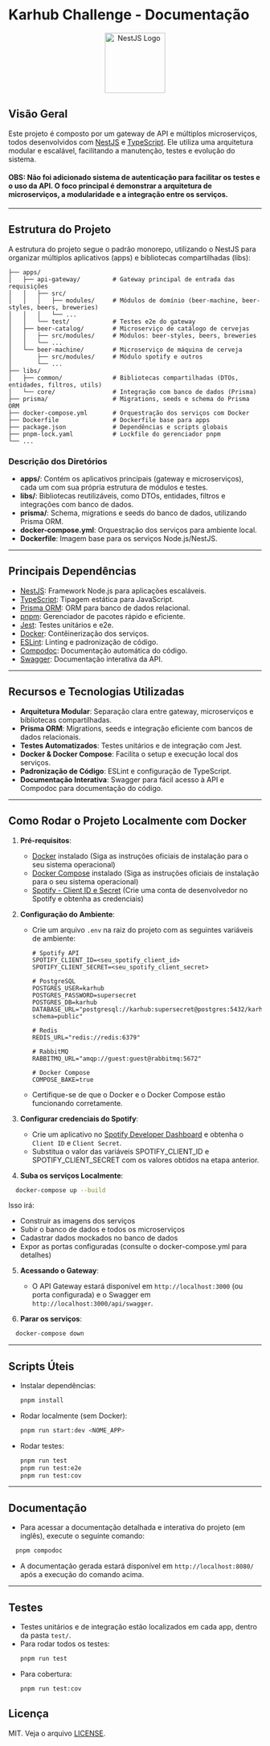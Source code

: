 # Karhub Challenge - Documentação

<p align="center">
  <img src="https://nestjs.com/img/logo-small.svg" width="120" alt="NestJS Logo" />
</p>

## Visão Geral

Este projeto é composto por um gateway de API e múltiplos microserviços, todos desenvolvidos com [NestJS](https://nestjs.com/) e [TypeScript](https://www.typescriptlang.org/). Ele utiliza uma arquitetura modular e escalável, facilitando a manutenção, testes e evolução do sistema.

#### OBS: Não foi adicionado sistema de autenticação para facilitar os testes e o uso da API. O foco principal é demonstrar a arquitetura de microserviços, a modularidade e a integração entre os serviços.

---

## Estrutura do Projeto

A estrutura do projeto segue o padrão monorepo, utilizando o NestJS para organizar múltiplos aplicativos (apps) e bibliotecas compartilhadas (libs):

```
├── apps/
│   ├── api-gateway/         # Gateway principal de entrada das requisições
│   │   ├── src/
│   │   │   ├── modules/     # Módulos de domínio (beer-machine, beer-styles, beers, breweries)
│   │   │   └── ...
│   │   └── test/            # Testes e2e do gateway
│   ├── beer-catalog/        # Microserviço de catálogo de cervejas
│   │   ├── src/modules/     # Módulos: beer-styles, beers, breweries
│   │   └── ...
│   └── beer-machine/        # Microserviço de máquina de cerveja
│       ├── src/modules/     # Módulo spotify e outros
│       └── ...
├── libs/
│   ├── common/              # Bibliotecas compartilhadas (DTOs, entidades, filtros, utils)
│   └── core/                # Integração com banco de dados (Prisma)
├── prisma/                  # Migrations, seeds e schema do Prisma ORM
├── docker-compose.yml       # Orquestração dos serviços com Docker
├── Dockerfile               # Dockerfile base para apps
├── package.json             # Dependências e scripts globais
├── pnpm-lock.yaml           # Lockfile do gerenciador pnpm
└── ...
```

### Descrição dos Diretórios
- **apps/**: Contém os aplicativos principais (gateway e microserviços), cada um com sua própria estrutura de módulos e testes.
- **libs/**: Bibliotecas reutilizáveis, como DTOs, entidades, filtros e integrações com banco de dados.
- **prisma/**: Schema, migrations e seeds do banco de dados, utilizando Prisma ORM.
- **docker-compose.yml**: Orquestração dos serviços para ambiente local.
- **Dockerfile**: Imagem base para os serviços Node.js/NestJS.

---

## Principais Dependências

- [NestJS](https://nestjs.com/): Framework Node.js para aplicações escaláveis.
- [TypeScript](https://www.typescriptlang.org/): Tipagem estática para JavaScript.
- [Prisma ORM](https://www.prisma.io/): ORM para banco de dados relacional.
- [pnpm](https://pnpm.io/): Gerenciador de pacotes rápido e eficiente.
- [Jest](https://jestjs.io/): Testes unitários e e2e.
- [Docker](https://www.docker.com/): Contêinerização dos serviços.
- [ESLint](https://eslint.org/): Linting e padronização de código.
- [Compodoc](https://compodoc.app/): Documentação automática do código.
- [Swagger](https://swagger.io/): Documentação interativa da API.

---

## Recursos e Tecnologias Utilizadas

- **Arquitetura Modular**: Separação clara entre gateway, microserviços e bibliotecas compartilhadas.
- **Prisma ORM**: Migrations, seeds e integração eficiente com bancos de dados relacionais.
- **Testes Automatizados**: Testes unitários e de integração com Jest.
- **Docker & Docker Compose**: Facilita o setup e execução local dos serviços.
- **Padronização de Código**: ESLint e configuração de TypeScript.
- **Documentação Interativa**: Swagger para fácil acesso à API e Compodoc para documentação do código.

---

## Como Rodar o Projeto Localmente com Docker

1. **Pré-requisitos**:
   - [Docker](https://www.docker.com/get-started) instalado (Siga as instruções oficiais de instalação para o seu sistema operacional)
   - [Docker Compose](https://docs.docker.com/compose/) instalado (Siga as instruções oficiais de instalação para o seu sistema operacional)
   - [Spotify - Client ID e Secret](https://developer.spotify.com/documentation/general/guides/app-settings/) (Crie uma conta de desenvolvedor no Spotify e obtenha as credenciais)

2. **Configuração do Ambiente**:
   - Crie um arquivo `.env` na raiz do projeto com as seguintes variáveis de ambiente:
     ```env
     # Spotify API
     SPOTIFY_CLIENT_ID=<seu_spotify_client_id>
     SPOTIFY_CLIENT_SECRET=<seu_spotify_client_secret>
    
     # PostgreSQL
     POSTGRES_USER=karhub
     POSTGRES_PASSWORD=supersecret
     POSTGRES_DB=karhub
     DATABASE_URL="postgresql://karhub:supersecret@postgres:5432/karhub?schema=public"
    
     # Redis
     REDIS_URL="redis://redis:6379"
    
     # RabbitMQ
     RABBITMQ_URL="amqp://guest:guest@rabbitmq:5672"
    
     # Docker Compose
     COMPOSE_BAKE=true
     ```
   - Certifique-se de que o Docker e o Docker Compose estão funcionando corretamente.

3. **Configurar credenciais do Spotify**:
   - Crie um aplicativo no [Spotify Developer Dashboard](https://developer.spotify.com/dashboard/applications) e obtenha o `Client ID` e `Client Secret`.
   - Substitua o valor das variáveis SPOTIFY_CLIENT_ID e SPOTIFY_CLIENT_SECRET com os valores obtidos na etapa anterior. 

4. **Suba os serviços Localmente**:

```bash
  docker-compose up --build
```

Isso irá:
- Construir as imagens dos serviços
- Subir o banco de dados e todos os microserviços
- Cadastrar dados mockados no banco de dados
- Expor as portas configuradas (consulte o docker-compose.yml para detalhes)

5. **Acessando o Gateway**:
   - O API Gateway estará disponível em `http://localhost:3000` (ou porta configurada) e o Swagger em `http://localhost:3000/api/swagger`.

6. **Parar os serviços**:

```bash
  docker-compose down
```

---

## Scripts Úteis

- Instalar dependências:
  ```bash
  pnpm install
  ```
- Rodar localmente (sem Docker):
  ```bash
  pnpm run start:dev <NOME_APP>
  ```
- Rodar testes:
  ```bash
  pnpm run test
  pnpm run test:e2e
  pnpm run test:cov
  ```

---

## Documentação
- Para acessar a documentação detalhada e interativa do projeto (em inglês), execute o seguinte comando:
```bash
  pnpm compodoc
```
- A documentação gerada estará disponível em `http://localhost:8080/` após a execução do comando acima.

---

## Testes

- Testes unitários e de integração estão localizados em cada app, dentro da pasta `test/`.
- Para rodar todos os testes:
  ```bash
  pnpm run test
  ```
- Para cobertura:
  ```bash
  pnpm run test:cov
  ```

## Licença

MIT. Veja o arquivo [LICENSE](https://github.com/engfernandes/karhub-microservices-challenge/blob/main/LICENSE).
